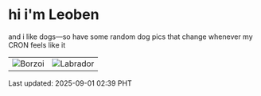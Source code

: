 # hi i'm Leoben

and i like dogs—so have some random dog pics that change whenever my CRON feels like it

|  |  |
|--------|----------|
| ![Borzoi](https://random-dog-vercel.vercel.app/api/random-borzoi?v=1756665572) | ![Labrador](https://random-dog-vercel.vercel.app/api/random-labrador?v=1756665572) |

Last updated: 2025-09-01 02:39 PHT
